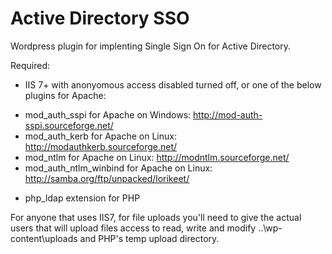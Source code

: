 Active Directory SSO
======

Wordpress plugin for implenting Single Sign On for Active Directory.

Required:
+ IIS 7+ with anonyomous access disabled turned off, or one of the below plugins for Apache:

 - mod_auth_sspi for Apache on Windows: http://mod-auth-sspi.sourceforge.net/
 - mod_auth_kerb for Apache on Linux: http://modauthkerb.sourceforge.net/
 - mod_ntlm for Apache on Linux: http://modntlm.sourceforge.net/
 - mod_auth_ntlm_winbind for Apache on Linux: http://samba.org/ftp/unpacked/lorikeet/

+ php_ldap extension for PHP

For anyone that uses IIS7, for file uploads you'll need to give the actual users that will upload files
 access to read, write and modify ..\wp-content\uploads and PHP's temp upload directory.